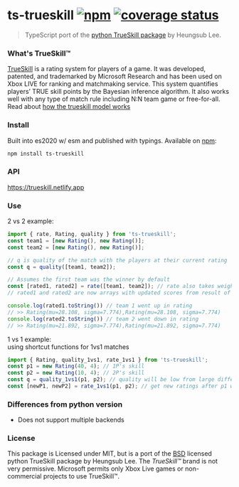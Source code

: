 # ts-trueskill [![npm](https://img.shields.io/npm/v/ts-trueskill.svg?maxAge=3600)](https://www.npmjs.com/package/ts-trueskill) [![coverage status](https://codecov.io/gh/scttcper/ts-trueskill/branch/master/graph/badge.svg)](https://codecov.io/gh/scttcper/ts-trueskill)
> TypeScript port of the [python TrueSkill package](https://github.com/sublee/trueskill) by Heungsub Lee.  


### What's TrueSkill™
[TrueSkill](http://research.microsoft.com/en-us/projects/trueskill) is a rating system for players of a game. It was developed, patented, and trademarked by Microsoft Research and has been used on Xbox LIVE for ranking and matchmaking service. This system quantifies players’ TRUE skill points by the Bayesian inference algorithm. It also works well with any type of match rule including N:N team game or free-for-all.
Read about [how the trueskill model works](https://www.microsoft.com/en-us/research/project/trueskill-ranking-system/)

### Install
Built into es2020 w/ esm and published with typings. Available on [npm](https://www.npmjs.com/package/ts-trueskill):
```bash
npm install ts-trueskill
```

### API
https://trueskill.netlify.app   

### Use  
2 vs 2 example:
```ts
import { rate, Rating, quality } from 'ts-trueskill';
const team1 = [new Rating(), new Rating()];
const team2 = [new Rating(), new Rating()];

// q is quality of the match with the players at their current rating
const q = quality([team1, team2]);

// Assumes the first team was the winner by default
const [rated1, rated2] = rate([team1, team2]); // rate also takes weights of winners or draw
// rated1 and rated2 are now arrays with updated scores from result of match

console.log(rated1.toString()) // team 1 went up in rating
// >> Rating(mu=28.108, sigma=7.774),Rating(mu=28.108, sigma=7.774)
console.log(rated2.toString()) // team 2 went down in rating
// >> Rating(mu=21.892, sigma=7.774),Rating(mu=21.892, sigma=7.774)
```

1 vs 1 example:  
using shortcut functions for 1vs1 matches
```ts
import { Rating, quality_1vs1, rate_1vs1 } from 'ts-trueskill';
const p1 = new Rating(40, 4); // 1P's skill
const p2 = new Rating(10, 4); // 2P's skill
const q = quality_1vs1(p1, p2); // quality will be low from large difference in scores
const [newP1, newP2] = rate_1vs1(p1, p2); // get new ratings after p1 wins
```

### Differences from python version
- Does not support multiple backends

### License
This package is Licensed under MIT, but is a port of the [BSD](http://en.wikipedia.org/wiki/BSD_licenses) licensed python TrueSkill package by Heungsub Lee. The _TrueSkill™_ brand is not very permissive. Microsoft permits only Xbox Live games or non-commercial projects to use TrueSkill™.
